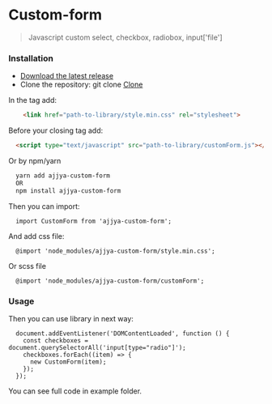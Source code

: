 # Custom-form
> Javascript custom select, checkbox, radiobox, input['file']

### Installation
* [Download the latest release](https://github.com/Ajjya/Custom-form/archive/master.zip)
* Clone the repository: git clone [Clone](https://github.com/Ajjya/Custom-form.git)

In the <head> tag add:
```html
	<link href="path-to-library/style.min.css" rel="stylesheet">
```

Before your closing <body> tag add:
```html
  <script type="text/javascript" src="path-to-library/customForm.js"></script>
```
Or by npm/yarn
```html
  yarn add ajjya-custom-form
  OR
  npm install ajjya-custom-form
```

Then you can import:
```
  import CustomForm from 'ajjya-custom-form';
```

And add css file:
```
  @import 'node_modules/ajjya-custom-form/style.min.css';
```

Or scss file
```
  @import 'node_modules/ajjya-custom-form/customForm';
```

### Usage
Then you can use library in next way:
```
  document.addEventListener('DOMContentLoaded', function () {
    const checkboxes = document.querySelectorAll('input[type="radio"]');
    checkboxes.forEach((item) => {
      new CustomForm(item);
    });
  });
```

You can see full code in example folder.